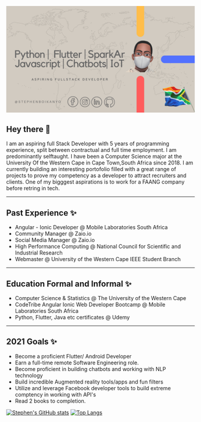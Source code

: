 ![Social banner for StephenBoikanyo](https://github.com/StephenBoikanyo/StephenBoikanyo/blob/main/assets/1.png)

## Hey there 👋

I am an aspiring full Stack Developer with 5 years of programming experience, split between contractual and full time employment. I am predominantly selftaught. I have been a Computer Science major at the University Of the Western Cape in Cape Town,South Africa since 2018. I am currently building an interesting portofolio filled with a great range of projects to prove my competency as a developer to attract recruiters and clients. One of my bigggest aspirations is to work for a FAANG company before retring in tech. 

---
## Past Experience ✨
 * Angular - Ionic Developer  @ Mobile Laboratories South Africa
 * Community Manager @ Zaio.io
 * Social Media Manager @ Zaio.io
 * High Performance Computing @ National Council for Scientific and Industrial Research
 * Webmaster @ University of the Western Cape IEEE Student Branch 
 ---
## Education Formal and Informal ✨

* Computer Science & Statistics @ The University of the Western Cape 
* CodeTribe Angular Ionic Web Developer Bootcamp @ Mobile Laboratories South Africa
* Python, Flutter, Java etc certificates @ Udemy 
---
## 2021 Goals ✨
* Become a proficient Flutter/ Android Developer
* Earn a full-time remote Software Engineering role.
* Become proficient in building chatbots and working with NLP technology 
* Build incredible Augmented reality tools/apps and fun filters
* Utilize and leverage Facebook developer tools to build extreme comptency in working with API's 
* Read 2 books to completion. 

[![Stephen's  GitHub stats](https://github-readme-stats.vercel.app/api?username=StephenBoikanyo)](https://github.com/anuraghazra/github-readme-stats)
[![Top Langs](https://github-readme-stats.vercel.app/api/top-langs/?username=StephenBoikanyo&layout=compact&langs_count=20)](https://github.com/anuraghazra/github-readme-stats)

